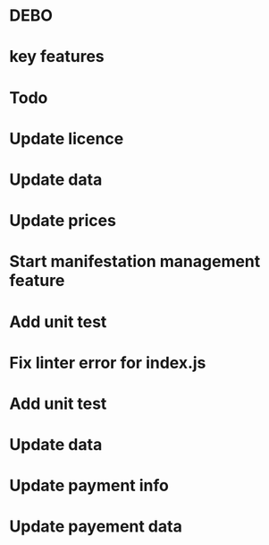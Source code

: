 # DEBO

# key features

# Todo

# Update licence

# Update data

# Update prices

# Start manifestation management feature

# Add unit test
# Fix linter error for index.js

# Add unit test

# Update data

# Update payment info

# Update payement data
